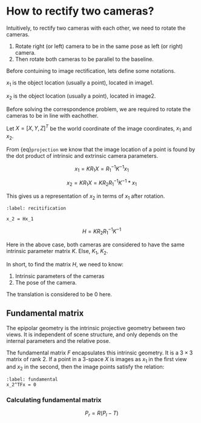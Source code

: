 # How to rectify two cameras?

Intuitively, to rectify two cameras with each other, we need to rotate the cameras.
1. Rotate right (or left) camera to be in the same pose as left (or right) camera.
2. Then rotate both cameras to be parallel to the baseline.

Before contuining to image rectification, lets define some notations.

$x_1$ is the object location (usually a point), located in image1.

$x_2$ is the object location (usually a point), located in image2.

Before solving the correspondence problem, we are required to rotate the cameras to be in line with eachother.

Let $X = [X,Y,Z]^T$ be the world coordinate of the image coordinates, $x_1$ and $x_2$.

From {eq}`projection` we know that the image location of a point is found by the dot product of intrinsic and extrinsic camera parameters.

$$
x_1 = KR_1X = R_1^{-1}K^{-1}x_1
$$

$$
x_2 = KR_1X = K R_2R_1^{-1}K^{-1}*x_1
$$

This gives us a representation of $x_2$ in terms of $x_1$ after rotation.

```{math}
:label: recitification

x_2 = Hx_1
```

$$
H = KR_2R_1^{-1}K^{-1}
$$

Here in the above case, both cameras are considered to have the same intrinsic parameter matrix $K$. Else, $K_1$, $K_2$.

In short, to find the matrix $H$, we need to know:
1. Intrinsic parameters of the cameras
2. The pose of the camera.

The translation is considered to be $0$ here.

## Fundamental matrix

<span class = 'high'>The epipolar geometry is the intrinsic projective geometry between two views. It is independent of scene structure, and only depends on the internal parameters and the relative pose.</span>

The fundamental matrix $F$ encapsulates this intrinsic geometry. It is a $3 \times 3$ matrix of <span class ='high'>rank 2</span>. If a point in a 3-space $X$ is images as $x_1$ in the first view and $x_2$ in the second, then the image points satisfy the relation:

```{math}
:label: fundamental
x_2^TFx = 0
```

### Calculating fundamental matrix

$$
P_r = R(P_l-T)
$$






